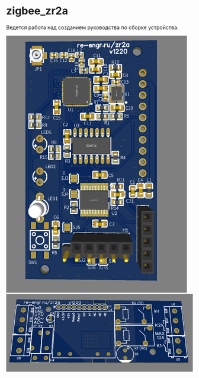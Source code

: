 # zigbee_zr2a
Ведется работа над созданием руководства по сборке устройства. 

<img src="https://github.com/re-engr/zigbee_zr2a/blob/main/images/zr2a_mcu_top.png" alt="">
<img src="https://github.com/re-engr/zigbee_zr2a/blob/main/images/zr2a_pwr_top.png" alt="">
